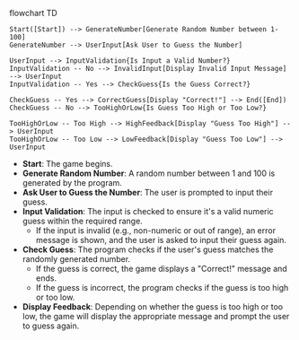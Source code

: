 flowchart TD

    Start([Start]) --> GenerateNumber[Generate Random Number between 1-100]
    GenerateNumber --> UserInput[Ask User to Guess the Number]
    
    UserInput --> InputValidation{Is Input a Valid Number?}
    InputValidation -- No --> InvalidInput[Display Invalid Input Message] --> UserInput
    InputValidation -- Yes --> CheckGuess{Is the Guess Correct?}
    
    CheckGuess -- Yes --> CorrectGuess[Display "Correct!"] --> End([End])
    CheckGuess -- No --> TooHighOrLow{Is Guess Too High or Too Low?}
    
    TooHighOrLow -- Too High --> HighFeedback[Display "Guess Too High"] --> UserInput
    TooHighOrLow -- Too Low --> LowFeedback[Display "Guess Too Low"] --> UserInput
* **Start**: The game begins.
* **Generate Random Number**: A random number between 1 and 100 is generated by the program.
* **Ask User to Guess the Number**: The user is prompted to input their guess.
* **Input Validation**: The input is checked to ensure it's a valid numeric guess within the required range.
  * If the input is invalid (e.g., non-numeric or out of range), an error message is shown, and the user is asked to input their guess again.
* **Check Guess**: The program checks if the user's guess matches the randomly generated number.
  * If the guess is correct, the game displays a "Correct!" message and ends.
  * If the guess is incorrect, the program checks if the guess is too high or too low.
* **Display Feedback**: Depending on whether the guess is too high or too low, the game will display the appropriate message and prompt the user to guess again.